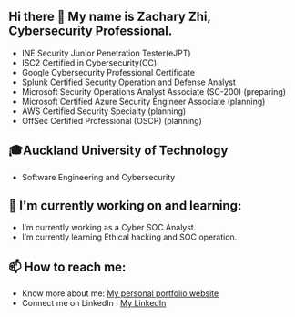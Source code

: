 ## Hi there 👋 My name is Zachary Zhi, Cybersecurity Professional.
- INE Security Junior Penetration Tester(eJPT)
- ISC2 Certified in Cybersecurity(CC)
- Google Cybersecurity Professional Certificate
- Splunk Certified Security Operation and Defense Analyst
- Microsoft Security Operations Analyst Associate (SC-200) (preparing)
- Microsoft Certified Azure Security Engineer Associate (planning)
- AWS Certified Security Specialty (planning)
- OffSec Certified Professional (OSCP) (planning)

## 🎓Auckland University of Technology
- Software Engineering and Cybersecurity

## 🌱 I'm currently working on and learning:
- I’m currently working as a Cyber SOC Analyst.
- I’m currently learning Ethical hacking and SOC operation.

## 📫 How to reach me:
- Know more about me: [My personal portfolio website](https://vegepizza.github.io/)
- Connect me on LinkedIn : [My LinkedIn](https://www.linkedin.com/in/zachary-zhi)
